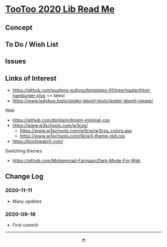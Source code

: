 


# [TooToo 2020 Lib Read Me]( ./readme.html )

<!--
<div style=height:300px;overflow:hidden;width:100%;resize:both; ><iframe src=https://evereverland.github.io/lib/style/style-sample-tags.html height=100% width=100% ></iframe></div>
_/lib/style_

### Full Screen: [/lib/style]( https://evereverland.github.io/lib/style/ )
-->

## Concept


## To Do / Wish List


## Issues


## Links of Interest

* https://github.com/pushme-pullyou/templates-01/tree/master/html-hamburger-plus << latest
* https://www.ladybug.tools/spider-gbxml-tools/spider-gbxml-viewer/

Web

* https://github.com/dohliam/dropin-minimal-css
* https://www.w3schools.com/w3css/
    * https://www.w3schools.com/w3css/w3css_colors.asp
    * https://www.w3schools.com/lib/w3-theme-red.css
* https://bootswatch.com/

Switching themes

* https://github.com/Mohammad-Farmaan/Dark-Mode-For-Web


## Change Log


### 2020-11-11

* Many updates

### 2020-09-18

* First commit


***

<center><a href=javascript:window.scrollTo(0,0); class=aDingbat > ❧ </a></center>

